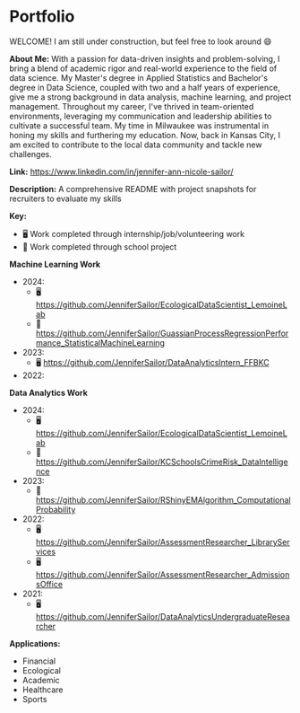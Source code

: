# Portfolio

WELCOME! I am still under construction, but feel free to look around :smile:

**About Me:**
With a passion for data-driven insights and problem-solving, I bring a blend of academic rigor and real-world experience to the field of data science. My Master's degree in Applied Statistics and Bachelor's degree in Data Science, coupled with two and a half years of experience, give me a strong background in data analysis, machine learning, and project management. 
Throughout my career, I've thrived in team-oriented environments, leveraging my communication and leadership abilities to cultivate a successful team. My time in Milwaukee was instrumental in honing my skills and furthering my education. Now, back in Kansas City, I am excited to contribute to the local data community and tackle new challenges.

**Link:** https://www.linkedin.com/in/jennifer-ann-nicole-sailor/

**Description:**
A comprehensive README with project snapshots for recruiters to evaluate my skills

**Key:**
- :desktop_computer: Work completed through internship/job/volunteering work
- :notebook: Work completed through school project

**Machine Learning Work**
- 2024:
  - :desktop_computer: https://github.com/JenniferSailor/EcologicalDataScientist_LemoineLab
  - :notebook: https://github.com/JenniferSailor/GuassianProcessRegressionPerformance_StatisticalMachineLearning
- 2023:
  - :desktop_computer: https://github.com/JenniferSailor/DataAnalyticsIntern_FFBKC
- 2022:


**Data Analytics Work**
- 2024:
  - :desktop_computer: https://github.com/JenniferSailor/EcologicalDataScientist_LemoineLab
  - :notebook: https://github.com/JenniferSailor/KCSchoolsCrimeRisk_DataIntelligence
- 2023:
  - :notebook: https://github.com/JenniferSailor/RShinyEMAlgorithm_ComputationalProbability
- 2022:
  - :desktop_computer: https://github.com/JenniferSailor/AssessmentResearcher_LibraryServices
  - :desktop_computer: https://github.com/JenniferSailor/AssessmentResearcher_AdmissionsOffice
- 2021:
  - :desktop_computer: https://github.com/JenniferSailor/DataAnalyticsUndergraduateResearcher


**Applications:**
- Financial
- Ecological
- Academic
- Healthcare
- Sports
